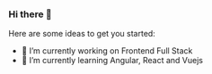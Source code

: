 ### Hi there 👋

Here are some ideas to get you started:

- 🔭 I’m currently working on Frontend Full Stack
- 🌱 I’m currently learning Angular, React and Vuejs

